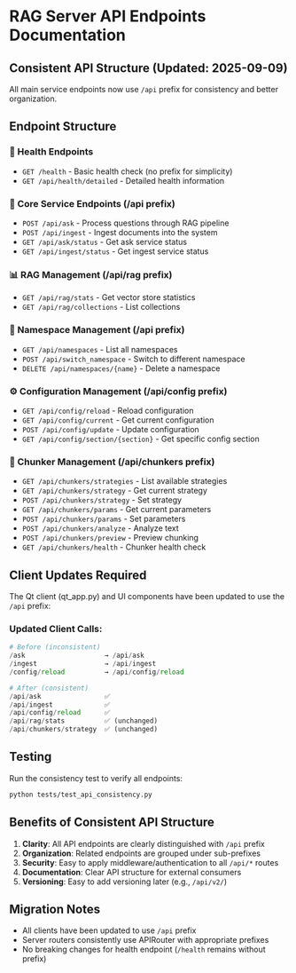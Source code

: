 # RAG Server API Endpoints Documentation

## Consistent API Structure (Updated: 2025-09-09)

All main service endpoints now use `/api` prefix for consistency and better organization.

## Endpoint Structure

### 🏥 Health Endpoints
- `GET /health` - Basic health check (no prefix for simplicity)
- `GET /api/health/detailed` - Detailed health information

### 📝 Core Service Endpoints (/api prefix)
- `POST /api/ask` - Process questions through RAG pipeline
- `POST /api/ingest` - Ingest documents into the system
- `GET /api/ask/status` - Get ask service status
- `GET /api/ingest/status` - Get ingest service status

### 📊 RAG Management (/api/rag prefix)
- `GET /api/rag/stats` - Get vector store statistics
- `GET /api/rag/collections` - List collections

### 📁 Namespace Management (/api prefix)
- `GET /api/namespaces` - List all namespaces
- `POST /api/switch_namespace` - Switch to different namespace
- `DELETE /api/namespaces/{name}` - Delete a namespace

### ⚙️ Configuration Management (/api/config prefix)
- `GET /api/config/reload` - Reload configuration
- `GET /api/config/current` - Get current configuration
- `POST /api/config/update` - Update configuration
- `GET /api/config/section/{section}` - Get specific config section

### 🔧 Chunker Management (/api/chunkers prefix)
- `GET /api/chunkers/strategies` - List available strategies
- `GET /api/chunkers/strategy` - Get current strategy
- `POST /api/chunkers/strategy` - Set strategy
- `GET /api/chunkers/params` - Get current parameters
- `POST /api/chunkers/params` - Set parameters
- `POST /api/chunkers/analyze` - Analyze text
- `POST /api/chunkers/preview` - Preview chunking
- `GET /api/chunkers/health` - Chunker health check

## Client Updates Required

The Qt client (qt_app.py) and UI components have been updated to use the `/api` prefix:

### Updated Client Calls:
```python
# Before (inconsistent)
/ask                    → /api/ask
/ingest                 → /api/ingest
/config/reload          → /api/config/reload

# After (consistent)
/api/ask                ✅
/api/ingest             ✅
/api/config/reload      ✅
/api/rag/stats          ✅ (unchanged)
/api/chunkers/strategy  ✅ (unchanged)
```

## Testing

Run the consistency test to verify all endpoints:
```bash
python tests/test_api_consistency.py
```

## Benefits of Consistent API Structure

1. **Clarity**: All API endpoints are clearly distinguished with `/api` prefix
2. **Organization**: Related endpoints are grouped under sub-prefixes
3. **Security**: Easy to apply middleware/authentication to all `/api/*` routes
4. **Documentation**: Clear API structure for external consumers
5. **Versioning**: Easy to add versioning later (e.g., `/api/v2/`)

## Migration Notes

- All clients have been updated to use `/api` prefix
- Server routers consistently use APIRouter with appropriate prefixes
- No breaking changes for health endpoint (`/health` remains without prefix)
